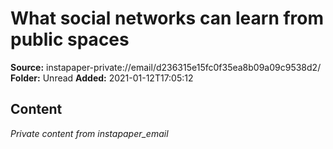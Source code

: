 # What social networks can learn from public spaces

**Source:** instapaper-private://email/d236315e15fc0f35ea8b09a09c9538d2/
**Folder:** Unread
**Added:** 2021-01-12T17:05:12




## Content
*Private content from instapaper_email*
